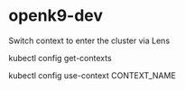 # openk9-dev

Switch context to enter the cluster via Lens

kubectl config get-contexts

kubectl config use-context CONTEXT_NAME


